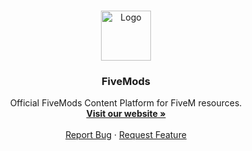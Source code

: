 <br />
<p align="center">
  <a href="https://github.com/FiveMods/fivemods.net">
    <img src="https://assets.fivemods.net/static-assets/img/svg/brand/svg/fivemods_brand_text_primary_gradient_281x100.svg" alt="Logo" width="80" height="80">
  </a>
  <h3 align="center">FiveMods</h3>
  <p align="center">
    Official FiveMods Content Platform for FiveM resources.
    <br />
    <a href="https://github.com/FiveMods/fivemods-ui/blob/master/README.md"><strong>Visit our website »</strong></a>
    <br />
    <br />
    <a href="https://github.com/FiveMods/fivemods.net/issues">Report Bug</a>
    ·
    <a href="https://github.com/FiveMods/fivemods.net/issues">Request Feature</a>
  </p>
</p>

